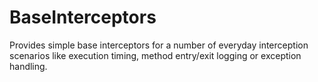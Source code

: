 # BaseInterceptors
Provides simple base interceptors for a number of everyday interception scenarios like execution timing, method entry/exit logging or exception handling.
